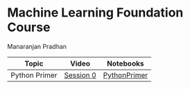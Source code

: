 # Machine Learning Foundation Course

Manaranjan Pradhan


| Topic  | Video | Notebooks |
| ------------- | ------------- |--------|
| Python Primer  | [Session 0](https://youtu.be/RQMdeJxE4WU) | [PythonPrimer](https://github.com/manaranjanp/MLCourseV1/tree/main/PythonPrimer) |
